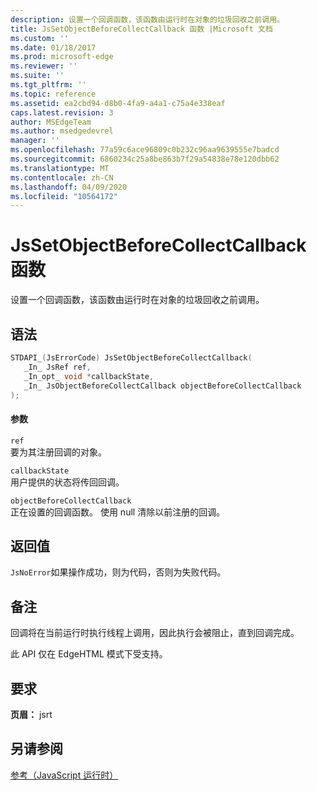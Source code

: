 ```yaml
---
description: 设置一个回调函数，该函数由运行时在对象的垃圾回收之前调用。
title: JsSetObjectBeforeCollectCallback 函数 |Microsoft 文档
ms.custom: ''
ms.date: 01/18/2017
ms.prod: microsoft-edge
ms.reviewer: ''
ms.suite: ''
ms.tgt_pltfrm: ''
ms.topic: reference
ms.assetid: ea2cbd94-d8b0-4fa9-a4a1-c75a4e338eaf
caps.latest.revision: 3
author: MSEdgeTeam
ms.author: msedgedevrel
manager: ''
ms.openlocfilehash: 77a59c6ace96809c0b232c96aa9639555e7badcd
ms.sourcegitcommit: 6860234c25a8be863b7f29a54838e78e120dbb62
ms.translationtype: MT
ms.contentlocale: zh-CN
ms.lasthandoff: 04/09/2020
ms.locfileid: "10564172"
---
```

# JsSetObjectBeforeCollectCallback 函数
设置一个回调函数，该函数由运行时在对象的垃圾回收之前调用。  
  
## 语法  
  
```cpp  
STDAPI_(JsErrorCode) JsSetObjectBeforeCollectCallback(  
   _In_ JsRef ref,  
   _In_opt_ void *callbackState,  
   _In_ JsObjectBeforeCollectCallback objectBeforeCollectCallback  
);  
```  
  
#### 参数  
 `ref`  
 要为其注册回调的对象。  
  
 `callbackState`  
 用户提供的状态将传回回调。  
  
 `objectBeforeCollectCallback`  
 正在设置的回调函数。 使用 null 清除以前注册的回调。  
  
## 返回值  
 `JsNoError`如果操作成功，则为代码，否则为失败代码。  
  
## 备注  
 回调将在当前运行时执行线程上调用，因此执行会被阻止，直到回调完成。  
  
 此 API 仅在 EdgeHTML 模式下受支持。  
  
## 要求  
 **页眉：** jsrt  
  
## 另请参阅  
 [参考（JavaScript 运行时）](../chakra-hosting/reference-javascript-runtime.md)